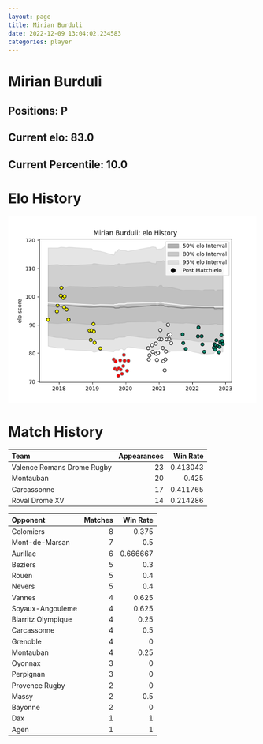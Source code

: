 ```yaml
---  
layout: page  
title: Mirian Burduli  
date: 2022-12-09 13:04:02.234583  
categories: player  
---
```

# Mirian Burduli

## Positions: P

## Current elo: 83.0

## Current Percentile: 10.0

# Elo History


![elo history](history_MirianBurduli.png)
# Match History


| Team                       |   Appearances |   Win Rate |
|:---------------------------|--------------:|-----------:|
| Valence Romans Drome Rugby |            23 |   0.413043 |
| Montauban                  |            20 |   0.425    |
| Carcassonne                |            17 |   0.411765 |
| Roval Drome XV             |            14 |   0.214286 |

| Opponent           |   Matches |   Win Rate |
|:-------------------|----------:|-----------:|
| Colomiers          |         8 |   0.375    |
| Mont-de-Marsan     |         7 |   0.5      |
| Aurillac           |         6 |   0.666667 |
| Beziers            |         5 |   0.3      |
| Rouen              |         5 |   0.4      |
| Nevers             |         5 |   0.4      |
| Vannes             |         4 |   0.625    |
| Soyaux-Angouleme   |         4 |   0.625    |
| Biarritz Olympique |         4 |   0.25     |
| Carcassonne        |         4 |   0.5      |
| Grenoble           |         4 |   0        |
| Montauban          |         4 |   0.25     |
| Oyonnax            |         3 |   0        |
| Perpignan          |         3 |   0        |
| Provence Rugby     |         2 |   0        |
| Massy              |         2 |   0.5      |
| Bayonne            |         2 |   0        |
| Dax                |         1 |   1        |
| Agen               |         1 |   1        |